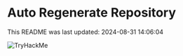 # Auto Regenerate Repository

This README was last updated: 2024-08-31 14:06:04

 ![TryHackMe](https://tryhackme.com/badge/533634)